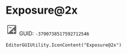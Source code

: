 # Exposure@2x
![](/img/Exposure@2x.png)
GUID: `-3790738517592712546`
```
EditorGUIUtility.IconContent("Exposure@2x")
```
